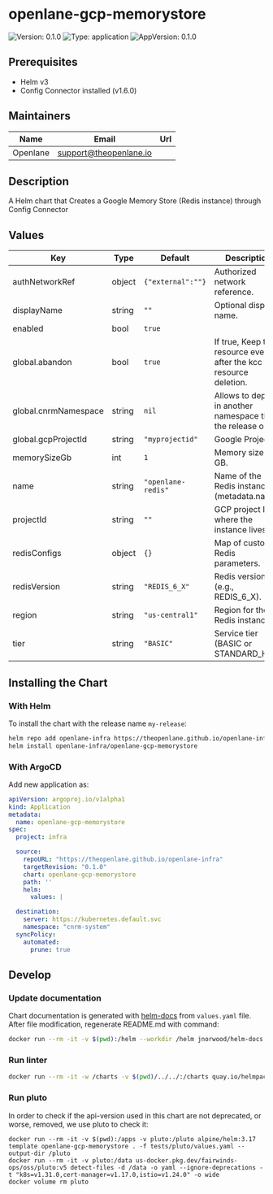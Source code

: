 # openlane-gcp-memorystore

![Version: 0.1.0](https://img.shields.io/badge/Version-0.1.0-informational?style=flat-square) ![Type: application](https://img.shields.io/badge/Type-application-informational?style=flat-square) ![AppVersion: 0.1.0](https://img.shields.io/badge/AppVersion-0.1.0-informational?style=flat-square)

## Prerequisites

- Helm v3
- Config Connector installed (v1.6.0)

## Maintainers

| Name | Email | Url |
| ---- | ------ | --- |
| Openlane | <support@theopenlane.io> |  |

## Description

A Helm chart that Creates a Google Memory Store (Redis instance) through Config Connector

## Values

| Key | Type | Default | Description |
|-----|------|---------|-------------|
| authNetworkRef | object | `{"external":""}` | Authorized network reference. |
| displayName | string | `""` | Optional display name. |
| enabled | bool | `true` |  |
| global.abandon | bool | `true` | If true, Keep the resource even after the kcc resource deletion. |
| global.cnrmNamespace | string | `nil` | Allows to deploy in another namespace than the release one |
| global.gcpProjectId | string | `"myprojectid"` | Google Project ID |
| memorySizeGb | int | `1` | Memory size in GB. |
| name | string | `"openlane-redis"` | Name of the Redis instance (metadata.name). |
| projectId | string | `""` | GCP project ID where the instance lives. |
| redisConfigs | object | `{}` | Map of custom Redis parameters. |
| redisVersion | string | `"REDIS_6_X"` | Redis version (e.g., REDIS_6_X). |
| region | string | `"us-central1"` | Region for the Redis instance. |
| tier | string | `"BASIC"` | Service tier (BASIC or STANDARD_HA). |

## Installing the Chart

### With Helm

To install the chart with the release name `my-release`:

```bash
helm repo add openlane-infra https://theopenlane.github.io/openlane-infra
helm install openlane-infra/openlane-gcp-memorystore
```

### With ArgoCD

Add new application as:

```yaml
apiVersion: argoproj.io/v1alpha1
kind: Application
metadata:
  name: openlane-gcp-memorystore
spec:
  project: infra

  source:
    repoURL: "https://theopenlane.github.io/openlane-infra"
    targetRevision: "0.1.0"
    chart: openlane-gcp-memorystore
    path: ''
    helm:
      values: |

  destination:
    server: https://kubernetes.default.svc
    namespace: "cnrm-system"
  syncPolicy:
    automated:
      prune: true
```

## Develop

### Update documentation

Chart documentation is generated with [helm-docs](https://github.com/norwoodj/helm-docs) from `values.yaml` file.
After file modification, regenerate README.md with command:

```bash
docker run --rm -it -v $(pwd):/helm --workdir /helm jnorwood/helm-docs:v1.14.2 helm-docs
```

### Run linter

```bash
docker run --rm -it -w /charts -v $(pwd)/../../:/charts quay.io/helmpack/chart-testing:v3.12.0 ct lint --charts /charts/charts/openlane-gcp-memorystore --config /charts/charts/openlane-gcp-memorystore/ct.yaml
```

### Run pluto

In order to check if the api-version used in this chart are not deprecated, or worse, removed, we use pluto to check it:

```
docker run --rm -it -v $(pwd):/apps -v pluto:/pluto alpine/helm:3.17 template openlane-gcp-memorystore . -f tests/pluto/values.yaml --output-dir /pluto
docker run --rm -it -v pluto:/data us-docker.pkg.dev/fairwinds-ops/oss/pluto:v5 detect-files -d /data -o yaml --ignore-deprecations -t "k8s=v1.31.0,cert-manager=v1.17.0,istio=v1.24.0" -o wide
docker volume rm pluto
```

